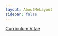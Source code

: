 ```yaml
---
layout: AboutMeLayout
sidebar: false
---
```



<AboutMe lang="en"/>

[Curriculum Vitae](/cv_en.pdf)
